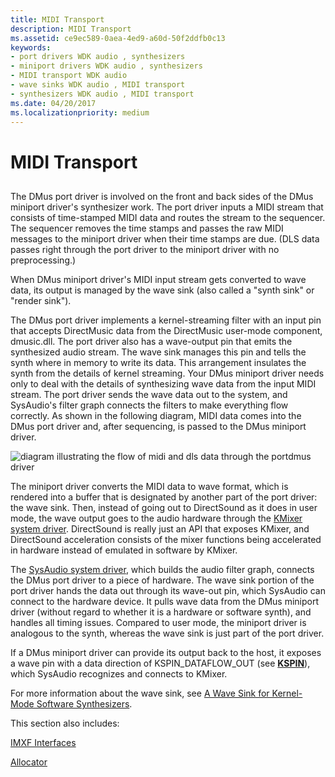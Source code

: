 ```yaml
---
title: MIDI Transport
description: MIDI Transport
ms.assetid: ce9ec589-0aea-4ed9-a60d-50f2ddfb0c13
keywords:
- port drivers WDK audio , synthesizers
- miniport drivers WDK audio , synthesizers
- MIDI transport WDK audio
- wave sinks WDK audio , MIDI transport
- synthesizers WDK audio , MIDI transport
ms.date: 04/20/2017
ms.localizationpriority: medium
---
```


# MIDI Transport


## <span id="midi_transport"></span><span id="MIDI_TRANSPORT"></span>


The DMus port driver is involved on the front and back sides of the DMus miniport driver's synthesizer work. The port driver inputs a MIDI stream that consists of time-stamped MIDI data and routes the stream to the sequencer. The sequencer removes the time stamps and passes the raw MIDI messages to the miniport driver when their time stamps are due. (DLS data passes right through the port driver to the miniport driver with no preprocessing.)

When DMus miniport driver's MIDI input stream gets converted to wave data, its output is managed by the wave sink (also called a "synth sink" or "render sink").

The DMus port driver implements a kernel-streaming filter with an input pin that accepts DirectMusic data from the DirectMusic user-mode component, dmusic.dll. The port driver also has a wave-output pin that emits the synthesized audio stream. The wave sink manages this pin and tells the synth where in memory to write its data. This arrangement insulates the synth from the details of kernel streaming. Your DMus miniport driver needs only to deal with the details of synthesizing wave data from the input MIDI stream. The port driver sends the wave data out to the system, and SysAudio's filter graph connects the filters to make everything flow correctly. As shown in the following diagram, MIDI data comes into the DMus port driver and, after sequencing, is passed to the DMus miniport driver.

![diagram illustrating the flow of midi and dls data through the portdmus driver](images/dmportmi.png)

The miniport driver converts the MIDI data to wave format, which is rendered into a buffer that is designated by another part of the port driver: the wave sink. Then, instead of going out to DirectSound as it does in user mode, the wave output goes to the audio hardware through the [KMixer system driver](kernel-mode-wdm-audio-components.md#kmixer_system_driver). DirectSound is really just an API that exposes KMixer, and DirectSound acceleration consists of the mixer functions being accelerated in hardware instead of emulated in software by KMixer.

The [SysAudio system driver](kernel-mode-wdm-audio-components.md#sysaudio_system_driver), which builds the audio filter graph, connects the DMus port driver to a piece of hardware. The wave sink portion of the port driver hands the data out through its wave-out pin, which SysAudio can connect to the hardware device. It pulls wave data from the DMus miniport driver (without regard to whether it is a hardware or software synth), and handles all timing issues. Compared to user mode, the miniport driver is analogous to the synth, whereas the wave sink is just part of the port driver.

If a DMus miniport driver can provide its output back to the host, it exposes a wave pin with a data direction of KSPIN\_DATAFLOW\_OUT (see [**KSPIN**](https://docs.microsoft.com/windows-hardware/drivers/ddi/ks/ns-ks-_kspin)), which SysAudio recognizes and connects to KMixer.

For more information about the wave sink, see [A Wave Sink for Kernel-Mode Software Synthesizers](a-wave-sink-for-kernel-mode-software-synthesizers.md).

This section also includes:

[IMXF Interfaces](imxf-interfaces.md)

[Allocator](allocator.md)

 

 




